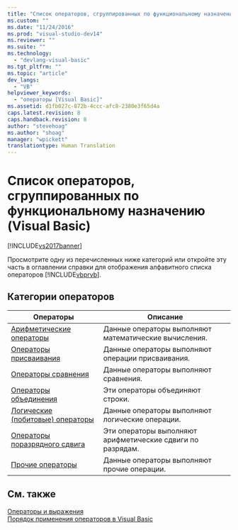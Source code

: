 ```yaml
---
title: "Список операторов, сгруппированных по функциональному назначению (Visual Basic) | Microsoft Docs"
ms.custom: ""
ms.date: "11/24/2016"
ms.prod: "visual-studio-dev14"
ms.reviewer: ""
ms.suite: ""
ms.technology: 
  - "devlang-visual-basic"
ms.tgt_pltfrm: ""
ms.topic: "article"
dev_langs: 
  - "VB"
helpviewer_keywords: 
  - "операторы [Visual Basic]"
ms.assetid: d1fb027c-872b-4ccc-afc8-2380e3f65d4a
caps.latest.revision: 8
caps.handback.revision: 8
author: "stevehoag"
ms.author: "shoag"
manager: "wpickett"
translationtype: Human Translation
---
```

# Список операторов, сгруппированных по функциональному назначению (Visual Basic)
[!INCLUDE[vs2017banner](../../../csharp/includes/vs2017banner.md)]

Просмотрите одну из перечисленных ниже категорий или откройте эту часть в оглавлении справки для отображения алфавитного списка операторов [!INCLUDE[vbprvb](../../../csharp/programming-guide/concepts/linq/includes/vbprvb_md.md)].  
  
## Категории операторов  
  
|Операторы|Описание|  
|---------------|--------------|  
|[Арифметические операторы](../../../visual-basic/language-reference/operators/arithmetic-operators.md)|Данные операторы выполняют математические вычисления.|  
|[Операторы присваивания](../../../visual-basic/language-reference/operators/assignment-operators.md)|Данные операторы выполняют операции присваивания.|  
|[Операторы сравнения](../../../visual-basic/language-reference/operators/comparison-operators.md)|Данные операторы выполняют сравнения.|  
|[Операторы объединения](../../../visual-basic/language-reference/operators/concatenation-operators.md)|Эти операторы объединяют строки.|  
|[Логические \(побитовые\) операторы](../../../visual-basic/language-reference/operators/logical-bitwise-operators.md)|Данные операторы выполняют логические операции.|  
|[Операторы поразрядного сдвига](../../../visual-basic/language-reference/operators/bit-shift-operators.md)|Эти операторы выполняют арифметические сдвиги по разрядам.|  
|[Прочие операторы](../../../visual-basic/language-reference/operators/miscellaneous-operators.md)|Данные операторы выполняют прочие операции.|  
  
## См. также  
 [Операторы и выражения](../../../visual-basic/programming-guide/language-features/operators-and-expressions/index.md)   
 [Порядок применения операторов в Visual Basic](../../../visual-basic/language-reference/operators/operator-precedence.md)